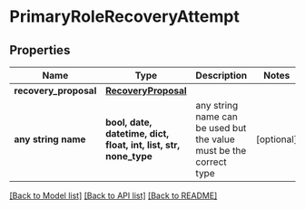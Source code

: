 # PrimaryRoleRecoveryAttempt


## Properties
Name | Type | Description | Notes
------------ | ------------- | ------------- | -------------
**recovery_proposal** | [**RecoveryProposal**](RecoveryProposal.md) |  | 
**any string name** | **bool, date, datetime, dict, float, int, list, str, none_type** | any string name can be used but the value must be the correct type | [optional]

[[Back to Model list]](../README.md#documentation-for-models) [[Back to API list]](../README.md#documentation-for-api-endpoints) [[Back to README]](../README.md)


